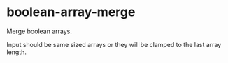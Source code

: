 # boolean-array-merge
Merge boolean arrays.

Input should be same sized arrays or they will be clamped to the last array length.
